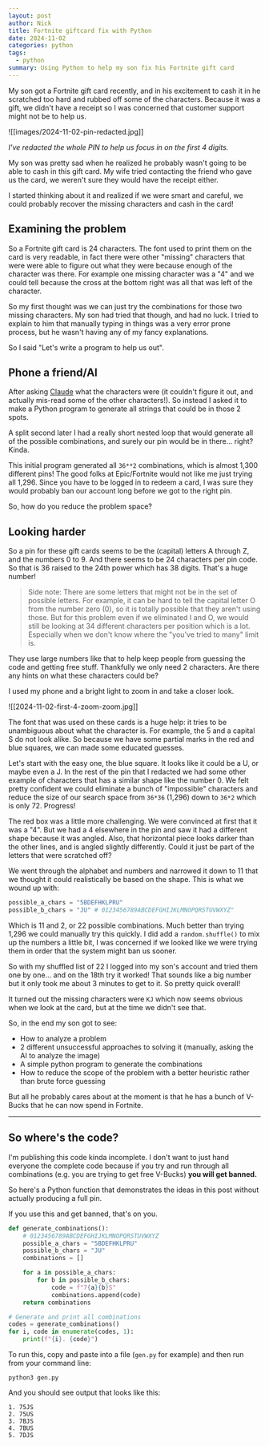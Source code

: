 ```yaml
---
layout: post
author: Nick
title: Fortnite giftcard fix with Python
date: 2024-11-02
categories: python
tags:
  - python
summary: Using Python to help my son fix his Fortnite gift card
---
```


My son got a Fortnite gift card recently, and in his excitement to cash it in he scratched too hard and rubbed off some of the characters. Because it was a gift, we didn't have a receipt so I was concerned that customer support might not be to help us.

![[images/2024-11-02-pin-redacted.jpg]]

_I've redacted the whole PIN to help us focus in on the first 4 digits._

My son was pretty sad when he realized he probably wasn't going to be able to cash in this gift card. My wife tried contacting the friend who gave us the card, we weren't sure they would have the receipt either.

I started thinking about it and realized if we were smart and careful, we could probably recover the missing characters and cash in the card!

## Examining the problem
So a Fortnite gift card is 24 characters. The font used to print them on the card is very readable, in fact there were other "missing" characters that were were able to figure out what they were because enough of the character was there. For example one missing character was a "4" and we could tell because the cross at the bottom right was all that was left of the character.

So my first thought was we can just try the combinations for those two missing characters. My son had tried that though, and had no luck. I tried to explain to him that manually typing in things was a very error prone process, but he wasn't having any of my fancy explanations.

So I said "Let's write a program to help us out".

## Phone a friend/AI
After asking [Claude](https://claude.ai) what the characters were (it couldn't figure it out, and actually mis-read some of the other characters!). So instead I asked it to make a Python program to generate all strings that could be in those 2 spots.

A split second later I had a really short nested loop that would generate all of the possible combinations, and surely our pin would be in there... right? Kinda.

This initial program generated all `36**2` combinations, which is almost 1,300 different pins! The good folks at Epic/Fortnite would not like me just trying all 1,296. Since you have to be logged in to redeem a card, I was sure they would probably ban our account long before we got to the right pin.

So, how do you reduce the problem space?

## Looking harder
So a pin for these gift cards seems to be the (capital) letters A through Z, and the numbers 0 to 9. And there seems to be 24 characters per pin code. So that is 36 raised to the 24th power which has 38 digits. That's a huge number!

> Side note: There are some letters that might not be in the set of possible letters. For example, it can be hard to tell the capital letter O from the number zero (0), so it is totally possible that they aren't using those. But for this problem even if we eliminated I and O, we would still be looking at 34 different characters per position which is a lot. Especially when we don't know where the "you've tried to many" limit is.

They use large numbers like that to help keep people from guessing the code and getting free stuff. Thankfully we only need 2 characters. Are there any hints on what these characters could be?

I used my phone and a bright light to zoom in and take a closer look.

![[2024-11-02-first-4-zoom-zoom.jpg]]

The font that was used on these cards is a huge help: it tries to be unambiguous about what the character is. For example, the 5 and a capital S do not look alike. So because we have some partial marks in the red and blue squares, we can made some educated guesses.

Let's start with the easy one, the blue square. It looks like it could be a U, or maybe even a J. In the rest of the pin that I redacted we had some other example of characters that has a similar shape like the number 0. We felt pretty confident we could eliminate a bunch of "impossible" characters and reduce the size of our search space from `36*36` (1,296) down to `36*2` which is only 72. Progress!

The red box was a little more challenging. We were convinced at first that it was a "4". But we had a 4 elsewhere in the pin and saw it had a different shape because it was angled. Also, that horizontal piece looks darker than the other lines, and is angled slightly differently. Could it just be part of the letters that were scratched off? 

We went through the alphabet and numbers and narrowed it down to 11 that we thought it could realistically be based on the shape. This is what we wound up with:

```python
possible_a_chars = "5BDEFHKLPRU"
possible_b_chars = "JU" # 0123456789ABCDEFGHIJKLMNOPQRSTUVWXYZ"
```

Which is 11 and 2, or 22 possible combinations. Much better than trying 1,296 we could manually try this quickly. I did add a `random.shuffle()` to mix up the numbers a little bit, I was concerned if we looked like we were trying them in order that the system might ban us sooner.

So with my shuffled list of 22 I logged into my son's account and tried them one by one... and on the 18th try it worked! That sounds like a big number but it only took me about 3 minutes to get to it. So pretty quick overall!

It turned out the missing characters were `KJ` which now seems obvious when we look at the card, but at the time we didn't see that.

So, in the end my son got to see:
* How to analyze a problem
* 2 different unsuccessful approaches to solving it (manually, asking the AI to analyze the image)
* A simple python program to generate the combinations
* How to reduce the scope of the problem with a better heuristic rather than brute force guessing

But all he probably cares about at the moment is that he has a bunch of V-Bucks that he can now spend in Fortnite.

---
## So where's the code?
I'm publishing this code kinda incomplete. I don't want to just hand everyone the complete code because if you try and run through all combinations (e.g. you are trying to get free V-Bucks) **you will get banned.**

So here's a Python function that demonstrates the ideas in this post without actually producing a full pin.

If you use this and get banned, that's on you.

```python
def generate_combinations():
	# 0123456789ABCDEFGHIJKLMNOPQRSTUVWXYZ
    possible_a_chars = "5BDEFHKLPRU"
    possible_b_chars = "JU"
    combinations = []

    for a in possible_a_chars:
        for b in possible_b_chars:
            code = f"7{a}{b}S"
            combinations.append(code)
    return combinations

# Generate and print all combinations
codes = generate_combinations()
for i, code in enumerate(codes, 1):
    print(f"{i}. {code}")
```

To run this, copy and paste into a file (`gen.py` for example) and then run from your command line:

`python3 gen.py`

And you should see output that looks like this:

```
1. 75JS
2. 75US
3. 7BJS
4. 7BUS
5. 7DJS
```